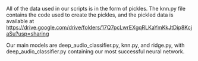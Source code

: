 All of the data used in our scripts is in the form of pickles. The knn.py file contains the code used to create the pickles, and the pickled data is available at https://drive.google.com/drive/folders/17Q7pcLwrEXgqRLKaYmKkJtDip8KcjaSu?usp=sharing

Our main models are deep_audio_classifier.py, knn.py, and ridge.py, with deep_audio_classifier.py containing our most successful neural network.
